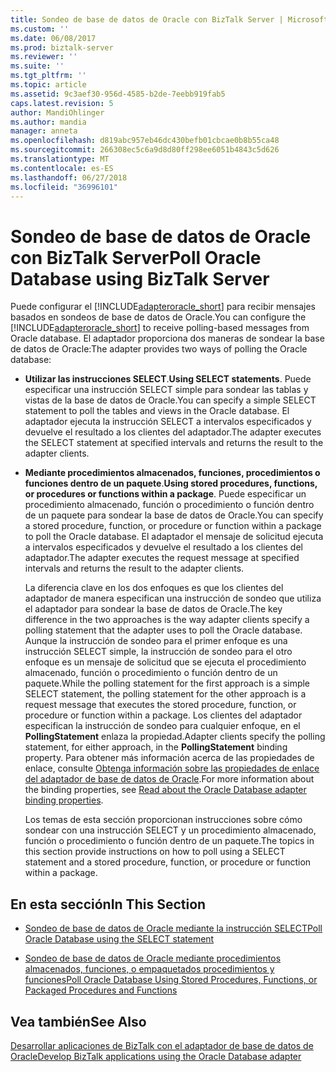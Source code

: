 ```yaml
---
title: Sondeo de base de datos de Oracle con BizTalk Server | Microsoft Docs
ms.custom: ''
ms.date: 06/08/2017
ms.prod: biztalk-server
ms.reviewer: ''
ms.suite: ''
ms.tgt_pltfrm: ''
ms.topic: article
ms.assetid: 9c3aef30-956d-4585-b2de-7eebb919fab5
caps.latest.revision: 5
author: MandiOhlinger
ms.author: mandia
manager: anneta
ms.openlocfilehash: d819abc957eb46dc430befb01cbcae0b8b55ca48
ms.sourcegitcommit: 266308ec5c6a9d8d80ff298ee6051b4843c5d626
ms.translationtype: MT
ms.contentlocale: es-ES
ms.lasthandoff: 06/27/2018
ms.locfileid: "36996101"
---
```

# <a name="poll-oracle-database-using-biztalk-server"></a><span data-ttu-id="6b023-102">Sondeo de base de datos de Oracle con BizTalk Server</span><span class="sxs-lookup"><span data-stu-id="6b023-102">Poll Oracle Database using BizTalk Server</span></span>
<span data-ttu-id="6b023-103">Puede configurar el [!INCLUDE[adapteroracle_short](../../includes/adapteroracle-short-md.md)] para recibir mensajes basados en sondeos de base de datos de Oracle.</span><span class="sxs-lookup"><span data-stu-id="6b023-103">You can configure the [!INCLUDE[adapteroracle_short](../../includes/adapteroracle-short-md.md)] to receive polling-based messages from Oracle database.</span></span> <span data-ttu-id="6b023-104">El adaptador proporciona dos maneras de sondear la base de datos de Oracle:</span><span class="sxs-lookup"><span data-stu-id="6b023-104">The adapter provides two ways of polling the Oracle database:</span></span>  
  
- <span data-ttu-id="6b023-105">**Utilizar las instrucciones SELECT**.</span><span class="sxs-lookup"><span data-stu-id="6b023-105">**Using SELECT statements**.</span></span> <span data-ttu-id="6b023-106">Puede especificar una instrucción SELECT simple para sondear las tablas y vistas de la base de datos de Oracle.</span><span class="sxs-lookup"><span data-stu-id="6b023-106">You can specify a simple SELECT statement to poll the tables and views in the Oracle database.</span></span> <span data-ttu-id="6b023-107">El adaptador ejecuta la instrucción SELECT a intervalos especificados y devuelve el resultado a los clientes del adaptador.</span><span class="sxs-lookup"><span data-stu-id="6b023-107">The adapter executes the SELECT statement at specified intervals and returns the result to the adapter clients.</span></span>  
  
- <span data-ttu-id="6b023-108">**Mediante procedimientos almacenados, funciones, procedimientos o funciones dentro de un paquete**.</span><span class="sxs-lookup"><span data-stu-id="6b023-108">**Using stored procedures, functions, or procedures or functions within a package**.</span></span> <span data-ttu-id="6b023-109">Puede especificar un procedimiento almacenado, función o procedimiento o función dentro de un paquete para sondear la base de datos de Oracle.</span><span class="sxs-lookup"><span data-stu-id="6b023-109">You can specify a stored procedure, function, or procedure or function within a package to poll the Oracle database.</span></span> <span data-ttu-id="6b023-110">El adaptador el mensaje de solicitud ejecuta a intervalos especificados y devuelve el resultado a los clientes del adaptador.</span><span class="sxs-lookup"><span data-stu-id="6b023-110">The adapter executes the request message at specified intervals and returns the result to the adapter clients.</span></span>  
  
  <span data-ttu-id="6b023-111">La diferencia clave en los dos enfoques es que los clientes del adaptador de manera especifican una instrucción de sondeo que utiliza el adaptador para sondear la base de datos de Oracle.</span><span class="sxs-lookup"><span data-stu-id="6b023-111">The key difference in the two approaches is the way adapter clients specify a polling statement that the adapter uses to poll the Oracle database.</span></span> <span data-ttu-id="6b023-112">Aunque la instrucción de sondeo para el primer enfoque es una instrucción SELECT simple, la instrucción de sondeo para el otro enfoque es un mensaje de solicitud que se ejecuta el procedimiento almacenado, función o procedimiento o función dentro de un paquete.</span><span class="sxs-lookup"><span data-stu-id="6b023-112">While the polling statement for the first approach is a simple SELECT statement, the polling statement for the other approach is a request message that executes the stored procedure, function, or procedure or function within a package.</span></span> <span data-ttu-id="6b023-113">Los clientes del adaptador especifican la instrucción de sondeo para cualquier enfoque, en el **PollingStatement** enlaza la propiedad.</span><span class="sxs-lookup"><span data-stu-id="6b023-113">Adapter clients specify the polling statement, for either approach, in the **PollingStatement** binding property.</span></span> <span data-ttu-id="6b023-114">Para obtener más información acerca de las propiedades de enlace, consulte [Obtenga información sobre las propiedades de enlace del adaptador de base de datos de Oracle](../../adapters-and-accelerators/adapter-oracle-database/read-about-the-oracle-database-adapter-binding-properties.md).</span><span class="sxs-lookup"><span data-stu-id="6b023-114">For more information about the binding properties, see [Read about the Oracle Database adapter binding properties](../../adapters-and-accelerators/adapter-oracle-database/read-about-the-oracle-database-adapter-binding-properties.md).</span></span>  
  
  <span data-ttu-id="6b023-115">Los temas de esta sección proporcionan instrucciones sobre cómo sondear con una instrucción SELECT y un procedimiento almacenado, función o procedimiento o función dentro de un paquete.</span><span class="sxs-lookup"><span data-stu-id="6b023-115">The topics in this section provide instructions on how to poll using a SELECT statement and a stored procedure, function, or procedure or function within a package.</span></span>  
  
## <a name="in-this-section"></a><span data-ttu-id="6b023-116">En esta sección</span><span class="sxs-lookup"><span data-stu-id="6b023-116">In This Section</span></span>  
  
-   [<span data-ttu-id="6b023-117">Sondeo de base de datos de Oracle mediante la instrucción SELECT</span><span class="sxs-lookup"><span data-stu-id="6b023-117">Poll Oracle Database using the SELECT statement</span></span>](../../adapters-and-accelerators/adapter-oracle-database/poll-oracle-database-using-the-select-statement.md)  
  
-   [<span data-ttu-id="6b023-118">Sondeo de base de datos de Oracle mediante procedimientos almacenados, funciones, o empaquetados procedimientos y funciones</span><span class="sxs-lookup"><span data-stu-id="6b023-118">Poll Oracle Database Using Stored Procedures, Functions, or Packaged Procedures and Functions</span></span>](../../adapters-and-accelerators/adapter-oracle-database/poll-oracle-db-using-stored-procedures-functions-or-packaged-procedures.md)  
  
## <a name="see-also"></a><span data-ttu-id="6b023-119">Vea también</span><span class="sxs-lookup"><span data-stu-id="6b023-119">See Also</span></span>  
[<span data-ttu-id="6b023-120">Desarrollar aplicaciones de BizTalk con el adaptador de base de datos de Oracle</span><span class="sxs-lookup"><span data-stu-id="6b023-120">Develop BizTalk applications using the Oracle Database adapter</span></span>](../../adapters-and-accelerators/adapter-oracle-database/develop-biztalk-applications-using-the-oracle-database-adapter.md)